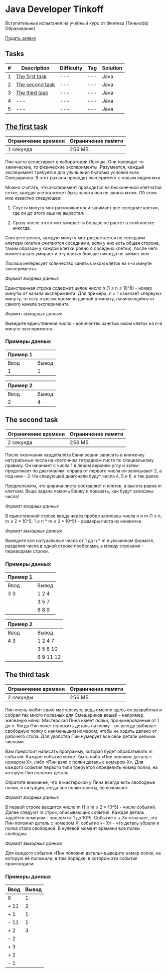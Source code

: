 # Java Developer Tinkoff

Вступительные испытания на учебный курс от Финтеха (Тинькофф Образование)

[Подать заявку](https://fintech.tinkoff.ru/study/fintech/java/?utm_source=telegram_fintech&utm_medium=smm.unp&utm_campaign=fintech.java_osen2023&dsp_click_id=3efb4829-60a3-440f-8cf9-951c51ff571b)

## Tasks

|#|Description|Difficulty|Tag|Solution|
|--:|---|---|---|---|
|1|[The first task](#the-first-task)|---|---|Java|
|2|[The second task](#the-second-task)|---|---|Java|
|3|[The third task](#the-third-task)|---|---|Java|
|4|---|---|---|Java|
|5|---|---|---|Java|

## [The first task](#task)

|Ограничение времени|Ограничение памяти|
|---|---|
|1 секунда|256 МБ|

Пин часто ассистирует в лаборатории Лосяша. Они проводят то химические, то физические
эксперименты. Разумеется, каждый эксперимент требуется для улучшения бытовых условия всех Смешариков. В этот раз они проводят эксперимент с новым видом мха.

Можно считать, что эксперимент проводится на бесконечной клетчатой сетке, каждая клетка может быть занята или не занята мхом. Об этом мхе известно следующее:

1. Спустя минуту мох размножается и занимает все соседние клетки, где он до этого еще не
вырастал.

2. Сразу после этого мох умирает и больше не растет в этой клетке никогда.
   
Соответственно, каждую минуту мох разрастается по соседним клеткам (клетки считаются соседними, если у них есть общая сторона, таким образом у каждой клетки ровно 4 соседних клетки), после чего моментально умирает и эту клетку больше никогда не займет мох.

Лосяша интересует количество занятых мхом клеток на n-й минуте эксперимента.

*Формат входных данных*

Единственная строка содержит целое число n (1 ≤ n ≤ 10^8) - номер минуты от начала
эксперимента. Для примера, n = 1 означает «первую» минуту, то есть отрезок времени длиной в
минуту, начинающийся от самого начала эксперимента.

*Формат выходных данных*

Выведите единственное число - количество занятых мхом клеток на n-й минуте эксперимента.

### Примеры данных
|Пример 1||
|---|---|
|Ввод|Вывод|
|1|1|

|Пример 2||
|---|---|
|Ввод|Вывод|
|2|4|

## The second task
|Ограничение времени|Ограничение памяти|
|---|---|
|2 секунда|256 МБ|


После окончания кардебалета Ёжик решил записать в книжечку натуральные числа на клеточном тетрадном листе по специальному правилу. Он начинает с числа 1 в левом верхнем углу и затем продолжает по диагоналям: справа от первого числа он записывает 2, а под ним - 3. На следующей
диагонали будут числа 4, 5 и 6, и так далее.

Предположим, что ширина листа составляет n клеток, а высота равна m клеткам. Ваша задача помочь Ёжику и показать, как будут записаны числа!

*Формат входных данных*

В единственной строке ввода через пробел записаны числа n и m (1 ≤ n, m ≤ 2 * 10^5; 1 ≤ n * m ≤ 2 * 10^5) - размеры листа из книжечки.

*Формат выходных данных*

Выведите все натуральные числа от 1 до n * m в указанном формате, разделяя числа в одной строке пробелами, а между строками - переводами строки.

### Примеры данных
|Пример 1||
|---|---|
|Ввод|Вывод|
|3 3|1 2 4|
||3 5 7|
||6 8 9|

|Пример 2||
|---|---|
|Ввод|Вывод|
|4 3|1 2 4 7|
||3 5 8 10|
||6 9 11 12|

## The third task

|Ограничение времени|Ограничение памяти|
|---|---|
|2 секунды|256 МБ|

Пин очень любит свою мастерскую, ведь именно здесь он разработал и собрал так много полезных для Смешариков вещей - например, железную няню. Мастерская Пина имеет полки, пронумерованные от 1 до n. Когда Пин хочет положить деталь на полку - он всегда выбирает свободную полку с наименьшим номером, чтобы не ходить далеко от рабочего стола. Для удобства Пин нумерует все свои детали целыми числами.

Вам предстоит написать программу, которая будет обрабатывать m событий. Каждое событие может быть либо «Пин положил деталь с номером Х», либо «Пин взял с полки деталь с номером Х». Для каждого события первого типа требуется определить номер полки, на которую Пин положит деталь.

Обратите внимание, что в мастерской у Пина всегда есть свободные полки, и ситуации, когда все полки заняты, не возникает.

*Формат входных данных*

В первой строке вводится число m (1 ≤ m ≤ 2 * 10^5) - число событий. Далее следуют m строк, описывающих события. Каждая деталь задаётся номером - числом от 1 до 10^5. Событие « + Х» означает, что Пин положил деталь с номером Х, событие «- Х» - что деталь убрали и полка стала свободной. В нулевой момент времени все полки свободны.

*Формат выходных данных*

Для каждого события «Пин положил деталь» выведите номер полки, на которую её положили, в том порядке, в котором эти события происходили.

### Примеры данных

|Ввод|Вывод|
|---|---|
|8|1|
|+ 11|2|
|+ 1|1|
|- 11|1|
|+ 2|3|
|- 2||
|+ 3||
|+ 2||
|- 1|| 

